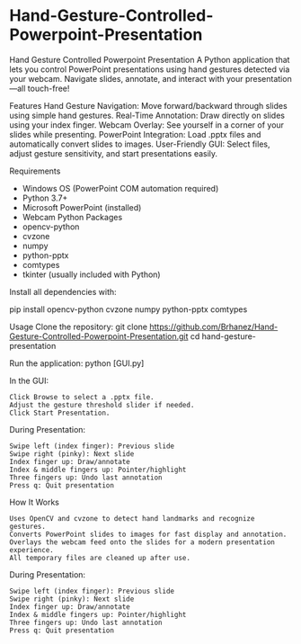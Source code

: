 # Hand-Gesture-Controlled-Powerpoint-Presentation
Hand Gesture Controlled Powerpoint Presentation
A Python application that lets you control PowerPoint presentations using hand gestures detected via your webcam. Navigate slides, annotate, and interact with your presentation—all touch-free!

Features
Hand Gesture Navigation: Move forward/backward through slides using simple hand gestures.
Real-Time Annotation: Draw directly on slides using your index finger.
Webcam Overlay: See yourself in a corner of your slides while presenting.
PowerPoint Integration: Load .pptx files and automatically convert slides to images.
User-Friendly GUI: Select files, adjust gesture sensitivity, and start presentations easily.

Requirements
   - Windows OS (PowerPoint COM automation required)
   - Python 3.7+
   - Microsoft PowerPoint (installed)
   - Webcam
Python Packages
   - opencv-python
   - cvzone
   - numpy
   - python-pptx
   - comtypes
   - tkinter (usually included with Python)

Install all dependencies with:

  pip install opencv-python cvzone numpy python-pptx comtypes

Usage
  Clone the repository: git clone https://github.com/Brhanez/Hand-Gesture-Controlled-Powerpoint-Presentation.git
  cd hand-gesture-presentation

Run the application:
  python [GUI.py]

In the GUI:

    Click Browse to select a .pptx file.
    Adjust the gesture threshold slider if needed.
    Click Start Presentation.
During Presentation:

    Swipe left (index finger): Previous slide
    Swipe right (pinky): Next slide
    Index finger up: Draw/annotate
    Index & middle fingers up: Pointer/highlight
    Three fingers up: Undo last annotation
    Press q: Quit presentation

How It Works
    
    Uses OpenCV and cvzone to detect hand landmarks and recognize gestures.
    Converts PowerPoint slides to images for fast display and annotation.
    Overlays the webcam feed onto the slides for a modern presentation experience.
    All temporary files are cleaned up after use.

During Presentation:

    Swipe left (index finger): Previous slide
    Swipe right (pinky): Next slide
    Index finger up: Draw/annotate
    Index & middle fingers up: Pointer/highlight
    Three fingers up: Undo last annotation
    Press q: Quit presentation

